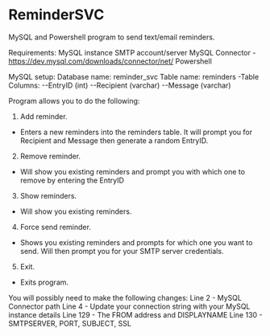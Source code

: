 # ReminderSVC
MySQL and Powershell program to send text/email reminders.

Requirements:
MySQL instance
SMTP account/server
MySQL Connector - https://dev.mysql.com/downloads/connector/net/
Powershell

MySQL setup:
Database name: reminder_svc
Table name: reminders
-Table Columns:
--EntryID (int)
--Recipient (varchar)
--Message (varchar)

Program allows you to do the following:
1. Add reminder.
- Enters a new reminders into the reminders table. It will prompt you for Recipient and Message then generate a random EntryID.

2. Remove reminder.
- Will show you existing reminders and prompt you with which one to remove by entering the EntryID

3. Show reminders.
- Will show you existing reminders.

4. Force send reminder.
- Shows you existing reminders and prompts for which one you want to send. Will then prompt you for your SMTP server credentials.

5. Exit.
- Exits program.

You will possibly need to make the following changes:
Line 2 - MySQL Connector path
Line 4 - Update your connection string with your MySQL instance details
Line 129 - The FROM address and DISPLAYNAME
Line 130 - SMTPSERVER, PORT, SUBJECT, SSL
